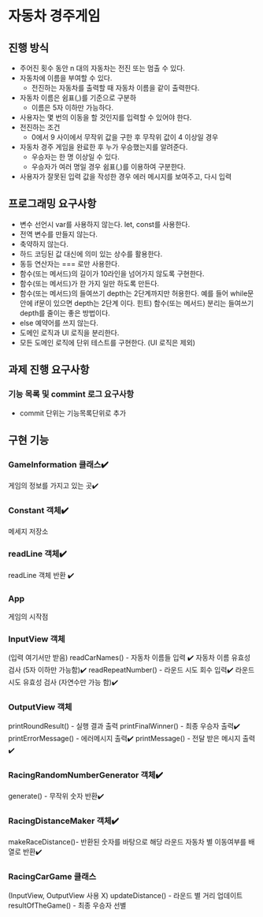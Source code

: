# 자동차 경주게임

## 진행 방식

- 주어진 횟수 동안 n 대의 자동차는 전진 또는 멈출 수 있다.
- 자동차에 이름을 부여할 수 있다.
  - 전진하는 자동차를 출력할 때 자동차 이름을 같이 출력한다.
- 자동차 이름은 쉼표(,)를 기준으로 구분하
  - 이름은 5자 이하만 가능하다.
- 사용자는 몇 번의 이동을 할 것인지를 입력할 수 있어야 한다.
- 전진하는 조건
  - 0에서 9 사이에서 무작위 값을 구한 후 무작위 값이 4 이상일 경우
- 자동차 경주 게임을 완료한 후 누가 우승했는지를 알려준다.
  - 우승자는 한 명 이상일 수 있다.
  - 우승자가 여러 명일 경우 쉼표(,)를 이용하여 구분한다.
- 사용자가 잘못된 입력 값을 작성한 경우 에러 메시지를 보여주고, 다시 입력

## 프로그래밍 요구사항

- 변수 선언시 var를 사용하지 않는다. let, const를 사용한다.
- 전역 변수를 만들지 않는다.
- 축약하지 않는다.
- 하드 코딩된 값 대신에 의미 있는 상수를 활용한다.
- 동등 연산자는 === 로만 사용한다.
- 함수(또는 메서드)의 길이가 10라인을 넘어가지 않도록 구현한다.
- 함수(또는 메서드)가 한 가지 일만 하도록 만든다.
- 함수(또는 메서드)의 들여쓰기 depth는 2단계까지만 허용한다.
  예를 들어 while문 안에 if문이 있으면 depth는 2단계 이다.
  힌트) 함수(또는 메서드) 분리는 들여쓰기 depth를 줄이는 좋은 방법이다.
- else 예약어를 쓰지 않는다.
- 도메인 로직과 UI 로직을 분리한다.
- 모든 도메인 로직에 단위 테스트를 구현한다. (UI 로직은 제외)

## 과제 진행 요구사항

### 기능 목록 및 commint 로그 요구사항

- commit 단위는 기능목록단위로 추가

## 구현 기능

### GameInformation 클래스✔️
게임의 정보를 가지고 있는 곳✔️
### Constant 객체✔️
메세지 저장소

### readLine 객체✔️
readLine 객체 반환 ✔️

### App

게임의 시작점

### InputView 객체

(입력 여기서만 받음)
readCarNames() - 자동차 이름들 입력 ✔️
  자동차 이름 유효성 검사 (5자 이하만 가능함)✔️
readRepeatNumber() - 라운드 시도 회수 입력✔️
  라운드 시도 유효성 검사 (자연수만 가능 함)✔️

### OutputView 객체

printRoundResult() - 실행 결과 출력
printFinalWinner() - 최종 우승자 출력✔️
printErrorMessage() - 에러메시지 출력✔️
printMessage() - 전달 받은 메시지 출력✔️

### RacingRandomNumberGenerator 객체✔️

generate() - 무작위 숫자 반환✔️

### RacingDistanceMaker 객체✔️

makeRaceDistance()- 반환된 숫자를 바탕으로 해당 라운드 자동차 별 이동여부를 배열로 반환✔️

### RacingCarGame 클래스

(InputView, OutputView 사용 X)
updateDistance() - 라운드 별 거리 업데이트
resultOfTheGame() - 최종 우승자 선별
